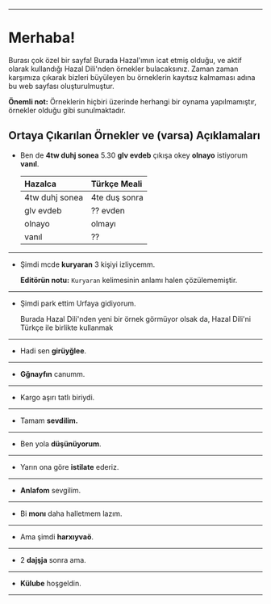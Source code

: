 ___________

# Merhaba!

Burası çok özel bir sayfa! Burada Hazal'ımın icat etmiş olduğu, ve aktif olarak kullandığı Hazal Dili'nden örnekler bulacaksınız. Zaman zaman karşımıza çıkarak bizleri büyüleyen bu örneklerin kayıtsız kalmaması adına bu web sayfası oluşturulmuştur. 

**Önemli not:** Örneklerin hiçbiri üzerinde herhangi bir oynama yapılmamıştır, örnekler olduğu gibi sunulmaktadır. 

## Ortaya Çıkarılan Örnekler ve (varsa) Açıklamaları

* Ben de **4tw duhj sonea** 5.30 **glv evdeb** çıkışa okey **olnayo** istiyorum **vanıl**.

    | Hazalca      | Türkçe Meali      |   
    |:-------------|:------------------|
    | 4tw duhj sonea| 4te duş sonra |
    | glv evdeb | ?? evden |
    | olnayo | olmayı |
    | vanıl | ?? |

___________


* Şimdi mcde **kuryaran** 3 kişiyi izliycemm.

    **Editörün notu:** `Kuryaran` kelimesinin anlamı halen çözülememiştir.

___________


* Şimdi park ettim Urfaya gidiyorum.

    Burada Hazal Dili'nden yeni bir örnek görmüyor olsak da, Hazal Dili'ni Türkçe ile birlikte kullanmak

___________


* Hadi sen **girüyğlee**.

___________


* **Gğnayfın** canumm.

___________


* Kargo aşırı tatlı biriydi.

___________


* Tamam **sevdilim.**

___________


* Ben yola **düşünüyorum**.

___________


* Yarın ona göre **istilate** ederiz.

___________


* **Anlafom** sevgilim.

___________


* Bi **monı** daha halletmem lazım.

___________


* Ama şimdi **harxıyvaö**.

___________


* 2 **dajşja** sonra ama.

___________


* **Külube** hoşgeldin.

___________


